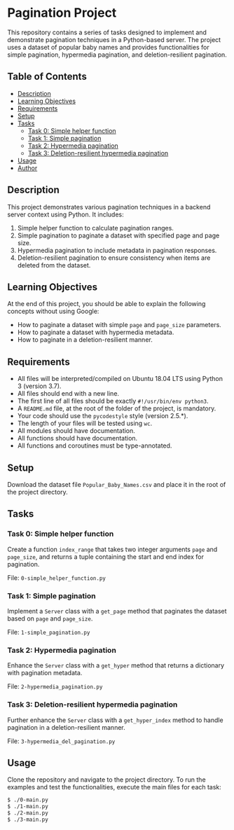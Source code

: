 # Pagination Project

This repository contains a series of tasks designed to implement and demonstrate pagination techniques in a Python-based server. The project uses a dataset of popular baby names and provides functionalities for simple pagination, hypermedia pagination, and deletion-resilient pagination.

## Table of Contents

- [Description](#description)
- [Learning Objectives](#learning-objectives)
- [Requirements](#requirements)
- [Setup](#setup)
- [Tasks](#tasks)
  - [Task 0: Simple helper function](#task-0-simple-helper-function)
  - [Task 1: Simple pagination](#task-1-simple-pagination)
  - [Task 2: Hypermedia pagination](#task-2-hypermedia-pagination)
  - [Task 3: Deletion-resilient hypermedia pagination](#task-3-deletion-resilient-hypermedia-pagination)
- [Usage](#usage)
- [Author](#author)

## Description

This project demonstrates various pagination techniques in a backend server context using Python. It includes:

1. Simple helper function to calculate pagination ranges.
2. Simple pagination to paginate a dataset with specified page and page size.
3. Hypermedia pagination to include metadata in pagination responses.
4. Deletion-resilient pagination to ensure consistency when items are deleted from the dataset.

## Learning Objectives

At the end of this project, you should be able to explain the following concepts without using Google:

- How to paginate a dataset with simple `page` and `page_size` parameters.
- How to paginate a dataset with hypermedia metadata.
- How to paginate in a deletion-resilient manner.

## Requirements

- All files will be interpreted/compiled on Ubuntu 18.04 LTS using Python 3 (version 3.7).
- All files should end with a new line.
- The first line of all files should be exactly `#!/usr/bin/env python3`.
- A `README.md` file, at the root of the folder of the project, is mandatory.
- Your code should use the `pycodestyle` style (version 2.5.*).
- The length of your files will be tested using `wc`.
- All modules should have documentation.
- All functions should have documentation.
- All functions and coroutines must be type-annotated.

## Setup

Download the dataset file `Popular_Baby_Names.csv` and place it in the root of the project directory.

## Tasks

### Task 0: Simple helper function

Create a function `index_range` that takes two integer arguments `page` and `page_size`, and returns a tuple containing the start and end index for pagination.

File: `0-simple_helper_function.py`

### Task 1: Simple pagination

Implement a `Server` class with a `get_page` method that paginates the dataset based on `page` and `page_size`.

File: `1-simple_pagination.py`

### Task 2: Hypermedia pagination

Enhance the `Server` class with a `get_hyper` method that returns a dictionary with pagination metadata.

File: `2-hypermedia_pagination.py`

### Task 3: Deletion-resilient hypermedia pagination

Further enhance the `Server` class with a `get_hyper_index` method to handle pagination in a deletion-resilient manner.

File: `3-hypermedia_del_pagination.py`

## Usage

Clone the repository and navigate to the project directory. To run the examples and test the functionalities, execute the main files for each task:

```bash
$ ./0-main.py
$ ./1-main.py
$ ./2-main.py
$ ./3-main.py

